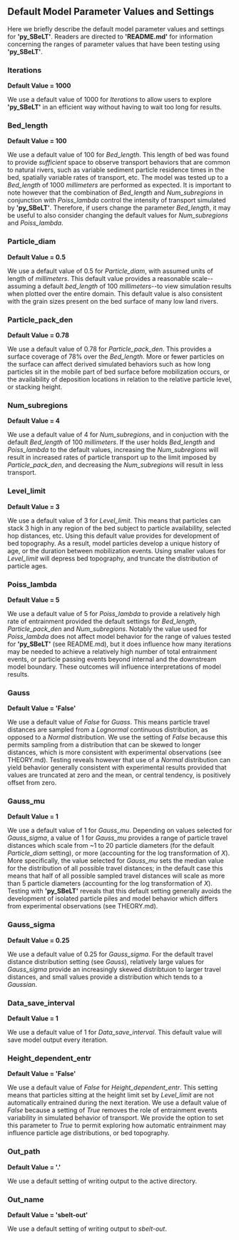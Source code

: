 ## Default Model Parameter Values and Settings

Here we briefly describe the default model parameter values and settings for **'py_SBeLT'**. Readers are directed to **'README.md'** for information
concerning the ranges of parameter values that have been testing using **'py_SBeLT'**.

### Iterations

**Default Value = 1000**

We use a default value of 1000 for *Iterations* to allow users to explore **'py_SBeLT'** in an efficient way without having to wait too long for results.

### Bed_length

**Default Value = 100**

We use a default value of 100 for *Bed_length*. This length of bed was found to provide *sufficient* space to observe transport behaviors that are common
to natural rivers, such as variable sediment particle residence times in the bed, spatially variable rates of transport, etc. The model was tested up to
a *Bed_length* of 1000 *millimeters* are performed as expected. It is important to note however that the combination of *Bed_length* and *Num_subregions*
in conjunction with *Poiss_lambda* control the intensity of transport simulated by **'py_SBeLT'**. Therefore, if users change the parameter *Bed_length*,
it may be useful to also consider changing the default values for *Num_subregions* and *Poiss_lambda*. 

### Particle_diam

**Default Value = 0.5**

We use a default value of 0.5 for *Particle_diam*, with assumed units of length of *millimeters*. This default value provides a reasonable scale--
assuming a default *bed_length* of 100 *millimeters*--to view simulation results when plotted over the entire domain. This default value is also
consistent with the grain sizes present on the bed surface of many low land rivers. 

### Particle_pack_den

**Default Value = 0.78**

We use a default value of 0.78 for *Particle_pack_den*. This provides a surface coverage of 78% over the *Bed_length*. More or fewer particles on the 
surface can affect derived simulated behaviors such as how long particles sit in the mobile part of bed surface before mobilization occurs, or the 
availability of deposition locations in relation to the relative particle level, or stacking height.

### Num_subregions

**Default Value = 4**

We use a default value of 4 for *Num_subregions*, and in conjuction with the default *Bed_length* of 100 *millimeters*. If the user holds *Bed_length* 
and *Poiss_lambda* to the default values, increasing the *Num_subregions* will result in increased rates of particle transport up to the limit imposed by 
*Particle_pack_den*, and decreasing the *Num_subregions* will result in less transport.

### Level_limit

**Default Value = 3**

We use a default value of 3 for *Level_limit*. This means that particles can stack 3 high in any region of the bed subject to particle availability, 
selected hop distances, etc. Using this default value provides for development of bed topography. As a result, model particles develop a unique history 
of age, or the duration between mobilization events. Using smaller values for *Level_limit* will depress bed topography, and truncate the distribution of 
particle ages.

### Poiss_lambda

**Default Value = 5**

We use a default value of 5 for *Poiss_lambda* to provide a relatively high rate of entrainment provided the default settings for *Bed_length*, 
*Particle_pack_den* and *Num_subregions*. Notably the value used for *Poiss_lambda* does not affect model behavior for the range of values tested for 
**'py_SBeLT'** (see README.md), but it does influence how many iterations may be needed to achieve a relatively high number of total entrainment events, 
or particle passing events beyond internal and the downstream model boundary. These outcomes will influence interpretations of model results.   

### Gauss

**Default Value = 'False'**

We use a default value of *False* for *Guass*. This means particle travel distances are sampled from a *Lognormal* continuous distribution, as opposed to 
a *Normal* distribution. We use the setting of *False* because this permits sampling from a distribution that can be skewed to longer distances, which is 
more consistent with experimental observations (see THEORY.md). Testing reveals however that use of a *Normal* distribution can yield behavior generally 
consistent with experimental results provided that values are truncated at zero and the mean, or central tendency, is positively offset from zero.

### Gauss_mu

**Default Value = 1**

We use a default value of 1 for *Gauss_mu*. Depending on values selected for *Gauss_sigma*, a value of 1 for *Gauss_mu* provides a range of particle 
travel distances which scale from ~1 to 20 particle diameters (for the default *Particle_diam* setting), or more (accounting for the log transformation 
of *X*). More specifically, the value selected for *Gauss_mu* sets the median value for the distribution of all possible travel distances; in the default 
case this means that half of all possible sampled travel distances will scale as more than 5 particle diameters (accounting for the log transformation 
of *X*). Testing with **'py_SBeLT'** reveals that this default setting generally avoids the development of isolated particle piles and model behavior 
which differs from experimental observations (see THEORY.md). 

### Gauss_sigma

**Default Value = 0.25**

We use a default value of 0.25 for *Gauss_sigma*. For the default travel distance distribution setting (see *Gauss*), relatively large values for 
*Gauss_sigma* provide an increasingly skewed distribtuion to larger travel distances, and small values provide a distribution which tends to a 
*Gaussian*.

### Data_save_interval

**Default Value = 1**

We use a default value of 1 for *Data_save_interval*. This default value will save model output every iteration.

### Height_dependent_entr

**Default Value = 'False'**

We use a default value of *False* for *Height_dependent_entr*. This setting means that particles sitting at the height limit set by *Level_limit* are not 
automatically entrained during the next iteration. We use a default value of *False* because a setting of *True* removes the role of entrainment events 
variability in simulated behavior of transport. We provide the option to set this parameter to *True* to permit exploring how automatic entrainment may 
influence particle age distributions, or bed topography.

### Out_path

**Default Value = '.'**

We use a default setting of writing output to the active directory.

### Out_name

**Default Value = 'sbelt-out'**

We use a default setting of writing output to *sbelt-out*.
